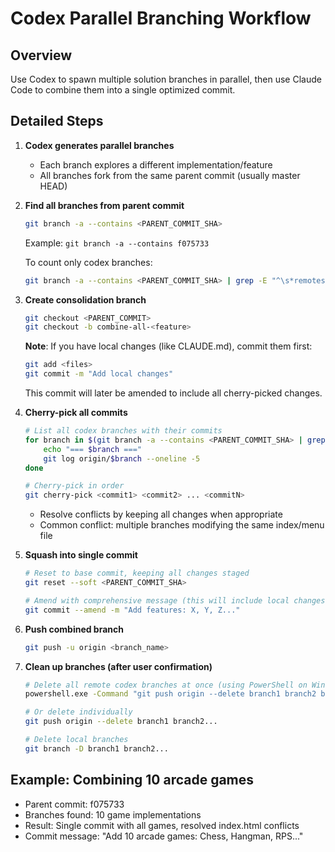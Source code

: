 # Codex Parallel Branching Workflow

## Overview
Use Codex to spawn multiple solution branches in parallel, then use Claude Code to combine them into a single optimized commit.

## Detailed Steps

1. **Codex generates parallel branches** 
   - Each branch explores a different implementation/feature
   - All branches fork from the same parent commit (usually master HEAD)

2. **Find all branches from parent commit**
   ```bash
   git branch -a --contains <PARENT_COMMIT_SHA>
   ```
   Example: `git branch -a --contains f075733`
   
   To count only codex branches:
   ```bash
   git branch -a --contains <PARENT_COMMIT_SHA> | grep -E "^\s*remotes/origin/codex/" | wc -l
   ```

3. **Create consolidation branch**
   ```bash
   git checkout <PARENT_COMMIT>
   git checkout -b combine-all-<feature>
   ```
   
   **Note**: If you have local changes (like CLAUDE.md), commit them first:
   ```bash
   git add <files>
   git commit -m "Add local changes"
   ```
   This commit will later be amended to include all cherry-picked changes.

4. **Cherry-pick all commits**
   ```bash
   # List all codex branches with their commits
   for branch in $(git branch -a --contains <PARENT_COMMIT_SHA> | grep -E "^\s*remotes/origin/codex/" | sed 's/^\s*remotes\/origin\///'); do 
       echo "=== $branch ==="
       git log origin/$branch --oneline -5
   done
   
   # Cherry-pick in order
   git cherry-pick <commit1> <commit2> ... <commitN>
   ```
   - Resolve conflicts by keeping all changes when appropriate
   - Common conflict: multiple branches modifying the same index/menu file

5. **Squash into single commit**
   ```bash
   # Reset to base commit, keeping all changes staged
   git reset --soft <PARENT_COMMIT_SHA>
   
   # Amend with comprehensive message (this will include local changes + all cherry-picked changes)
   git commit --amend -m "Add features: X, Y, Z..."
   ```

6. **Push combined branch**
   ```bash
   git push -u origin <branch_name>
   ```

7. **Clean up branches (after user confirmation)**
   ```bash
   # Delete all remote codex branches at once (using PowerShell on Windows/WSL)
   powershell.exe -Command "git push origin --delete branch1 branch2 branch3..."
   
   # Or delete individually
   git push origin --delete branch1 branch2...
   
   # Delete local branches
   git branch -D branch1 branch2...
   ```

## Example: Combining 10 arcade games
- Parent commit: f075733
- Branches found: 10 game implementations
- Result: Single commit with all games, resolved index.html conflicts
- Commit message: "Add 10 arcade games: Chess, Hangman, RPS..."